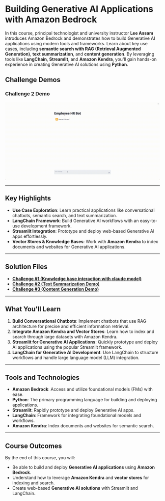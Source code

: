 # **Building Generative AI Applications with Amazon Bedrock**

In this course, principal technologist and university instructor **Lee Assam** introduces Amazon Bedrock and demonstrates how to build Generative AI applications using modern tools and frameworks. Learn about key use cases, including **semantic search with RAG (Retrieval Augmented Generation)**, **text summarization**, and **content generation**. By leveraging tools like **LangChain**, **Streamlit**, and **Amazon Kendra**, you'll gain hands-on experience in creating Generative AI solutions using **Python**.

## **Challenge Demos**  
### Challenge 2 Demo
![Challenge 2 Demo](/02_06bRec.gif)

---

## **Key Highlights**
- **Use Case Exploration**: Learn practical applications like conversational chatbots, semantic search, and text summarization.
- **LangChain Framework**: Build Generative AI workflows with an easy-to-use development framework.
- **Streamlit Integration**: Prototype and deploy web-based Generative AI apps effortlessly.
- **Vector Stores & Knowledge Bases**: Work with **Amazon Kendra** to index documents and websites for Generative AI applications.

---

## **Solution Files**
- **[Challenge #1 (Knowledge base interaction with claude model)](/Challenge1_02_04b)**  
- **[Challenge #2 (Text Summarization Demo)](/Challenge2_02_06b)**  
- **[Challenge #3 (Content Generation Demo)](/Challenge3Solution.png)**  

---

## **What You'll Learn**
1. **Build Conversational Chatbots**: Implement chatbots that use RAG architecture for precise and efficient information retrieval.
2. **Integrate Amazon Kendra and Vector Stores**: Learn how to index and search through large datasets with Amazon Kendra.  
3. **Streamlit for Generative AI Applications**: Quickly prototype and deploy AI applications using the popular Streamlit framework.  
4. **LangChain for Generative AI Development**: Use LangChain to structure workflows and handle large language model (LLM) integration.  

---

## **Tools and Technologies**
- **Amazon Bedrock**: Access and utilize foundational models (FMs) with ease.
- **Python**: The primary programming language for building and deploying applications.
- **Streamlit**: Rapidly prototype and deploy Generative AI apps.
- **LangChain**: Framework for integrating foundational models and workflows.
- **Amazon Kendra**: Index documents and websites for semantic search.

---

## **Course Outcomes**
By the end of this course, you will:
- Be able to build and deploy **Generative AI applications** using **Amazon Bedrock**.  
- Understand how to leverage **Amazon Kendra** and **vector stores** for indexing and search.  
- Create web-based **Generative AI solutions** with Streamlit and LangChain.  
